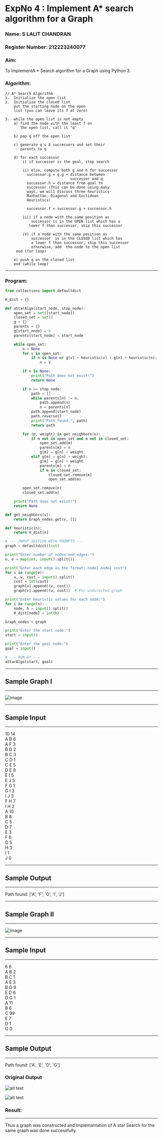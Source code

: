 <h1>ExpNo 4 : Implement A* search algorithm for a Graph</h1> 
<h3>Name: S LALIT CHANDRAN </h3>
<h3>Register Number: 212223240077</h3>
<H3>Aim:</H3>
<p>To ImplementA * Search algorithm for a Graph using Python 3.</p>
<H3>Algorithm:</H3>

``````
// A* Search Algorithm
1.  Initialize the open list
2.  Initialize the closed list
    put the starting node on the open 
    list (you can leave its f at zero)

3.  while the open list is not empty
    a) find the node with the least f on 
       the open list, call it "q"

    b) pop q off the open list
  
    c) generate q's 8 successors and set their 
       parents to q
   
    d) for each successor
        i) if successor is the goal, stop search
        
        ii) else, compute both g and h for successor
          successor.g = q.g + distance between 
                              successor and q
          successor.h = distance from goal to 
          successor (This can be done using many 
          ways, we will discuss three heuristics- 
          Manhattan, Diagonal and Euclidean 
          Heuristics)
          
          successor.f = successor.g + successor.h

        iii) if a node with the same position as 
            successor is in the OPEN list which has a 
           lower f than successor, skip this successor

        iV) if a node with the same position as 
            successor  is in the CLOSED list which has
            a lower f than successor, skip this successor
            otherwise, add  the node to the open list
     end (for loop)
  
    e) push q on the closed list
    end (while loop)

``````

<hr>

<h3>Program:</h3>

```python
from collections import defaultdict

H_dist = {}

def aStarAlgo(start_node, stop_node):
    open_set = set([start_node])
    closed_set = set()
    g = {}
    parents = {}
    g[start_node] = 0
    parents[start_node] = start_node

    while open_set:
        n = None
        for v in open_set:
            if n is None or g[v] + heuristic(v) < g[n] + heuristic(n):
                n = v

        if n is None:
            print("Path does not exist!")
            return None

        if n == stop_node:
            path = []
            while parents[n] != n:
                path.append(n)
                n = parents[n]
            path.append(start_node)
            path.reverse()
            print("Path found:", path)
            return path

        for (m, weight) in get_neighbors(n):
            if m not in open_set and m not in closed_set:
                open_set.add(m)
                parents[m] = n
                g[m] = g[n] + weight
            elif g[m] > g[n] + weight:
                g[m] = g[n] + weight
                parents[m] = n
                if m in closed_set:
                    closed_set.remove(m)
                    open_set.add(m)

        open_set.remove(n)
        closed_set.add(n)

    print("Path does not exist!")
    return None

def get_neighbors(v):
    return Graph_nodes.get(v, [])

def heuristic(n):
    return H_dist[n]

# --- INPUT SECTION WITH PROMPTS ---
graph = defaultdict(list)

print("Enter number of nodes and edges:")
n, e = map(int, input().split())

print("Enter each edge in the format: node1 node2 cost")
for i in range(e):
    u, v, cost = input().split()
    cost = int(cost)
    graph[u].append((v, cost))
    graph[v].append((u, cost))  # For undirected graph

print("Enter heuristic values for each node:")
for i in range(n):
    node, h = input().split()
    H_dist[node] = int(h)

Graph_nodes = graph

print("Enter the start node:")
start = input()

print("Enter the goal node:")
goal = input()

# --- RUN A* ---
aStarAlgo(start, goal)
```

<HR>

<h2>Sample Graph I</h2>
<hr>

![image](https://github.com/natsaravanan/19AI405FUNDAMENTALSOFARTIFICIALINTELLIGENCE/assets/87870499/b1377c3f-011a-4c0f-a843-516842ae056a)

<hr>


<h2>Sample Input</h2>
<hr>
10 14 <br>
A B 6 <br>
A F 3 <br>
B D 2 <br>
B C 3 <br>
C D 1 <br>
C E 5 <br>
D E 8 <br>
E I 5 <br>
E J 5 <br>
F G 1 <br>
G I 3 <br>
I J 3 <br>
F H 7 <br>
I H 2 <br>
A 10 <br>
B 8 <br>
C 5 <br>
D 7 <br>
E 3 <br>
F 6 <br>
G 5 <br>
H 3 <br>
I 1 <br>
J 0 <br>
<hr>
<h2>Sample Output</h2>
<hr>
Path found: ['A', 'F', 'G', 'I', 'J']


<hr>
<h2>Sample Graph II</h2>
<hr>

![image](https://github.com/natsaravanan/19AI405FUNDAMENTALSOFARTIFICIALINTELLIGENCE/assets/87870499/acbb09cb-ed39-48e5-a59b-2f8d61b978a3)


<hr>
<h2>Sample Input</h2>
<hr>
6 6 <br>
A B 2 <br>
B C 1 <br>
A E 3 <br>
B G 9 <br>
E D 6 <br>
D G 1 <br>
A 11 <br>
B 6 <br>
C 99 <br>
E 7 <br>
D 1 <br>
G 0 <br>
<hr>
<h2>Sample Output</h2>
<hr>
Path found: ['A', 'E', 'D', 'G']

<h3>Original Output</h3>

![alt text](image.png)

![alt text](image-1.png)

<h3>Result:</h3>
<hr>

Thus a graph was constructed and implemantation of A star Search for the same graph was done successfully.
